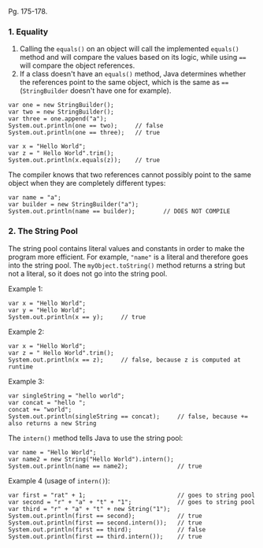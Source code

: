 Pg. 175-178.

### 1. Equality

1. Calling the `equals()` on an object will call the implemented `equals()` method and will compare the values based on its logic,
   while using `==` will compare the object references.
2. If a class doesn't have an `equals()` method, Java determines whether the references point to the same object, which is the same as `==` (`StringBuilder`
   doesn't have one for example).

```
var one = new StringBuilder();
var two = new StringBuilder();
var three = one.append("a");
System.out.println(one == two);     // false
System.out.println(one == three);   // true
```

```
var x = "Hello World";
var z = " Hello World".trim();
System.out.println(x.equals(z));    // true
```

The compiler knows that two references cannot possibly point to the same object when they are completely different types:

```
var name = "a";
var builder = new StringBuilder("a");
System.out.println(name == builder);        // DOES NOT COMPILE
```

### 2. The String Pool

The string pool contains literal values and constants in order to make the program more efficient. For example, `"name"` is a literal and therefore
goes into the string pool. The `myObject.toString()` method returns a string but not a literal, so it does not go into the string pool.

Example 1:

```
var x = "Hello World";
var y = "Hello World";
System.out.println(x == y);     // true
```

Example 2:

```
var x = "Hello World";
var z = " Hello World".trim();
System.out.println(x == z);     // false, because z is computed at runtime
```

Example 3:

```
var singleString = "hello world";
var concat = "hello ";
concat += "world";
System.out.println(singleString == concat);     // false, because += also returns a new String
```

The `intern()` method tells Java to use the string pool:

```
var name = "Hello World";
var name2 = new String("Hello World").intern();
System.out.println(name == name2);              // true
```

Example 4 (usage of `intern()`):

```
var first = "rat" + 1;                          // goes to string pool
var second = "r" + "a" + "t" + "1";             // goes to string pool
var third = "r" + "a" + "t" + new String("1");
System.out.println(first == second);            // true
System.out.println(first == second.intern());   // true
System.out.println(first == third);             // false
System.out.println(first == third.intern());    // true
```
